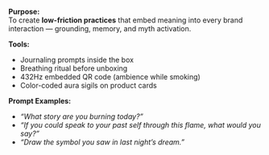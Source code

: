 **Purpose:**  
To create **low-friction practices** that embed meaning into every brand interaction — grounding, memory, and myth activation.

**Tools:**

- Journaling prompts inside the box
- Breathing ritual before unboxing
- 432Hz embedded QR code (ambience while smoking)
- Color-coded aura sigils on product cards

**Prompt Examples:**

- _“What story are you burning today?”_
- _“If you could speak to your past self through this flame, what would you say?”_
- _“Draw the symbol you saw in last night’s dream.”_

